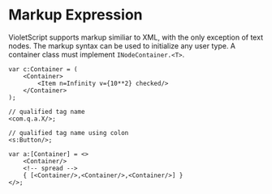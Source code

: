 # Markup Expression

VioletScript supports markup similiar to XML, with the only exception of text nodes. The markup syntax can be used to initialize any user type. A container class must implement `INodeContainer.<T>`.

```
var c:Container = (
	<Container>
        <Item n=Infinity v={10**2} checked/>
    </Container>
);

// qualified tag name
<com.q.a.X/>;

// qualified tag name using colon
<s:Button/>;

var a:[Container] = <>
    <Container/>
    <!-- spread -->
    { [<Container/>,<Container/>,<Container/>] }
</>;
```